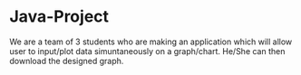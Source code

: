 # Java-Project
We are a team of 3 students who are making an application which will allow user to input/plot data simuntaneously on a graph/chart. He/She can then download the designed graph.
